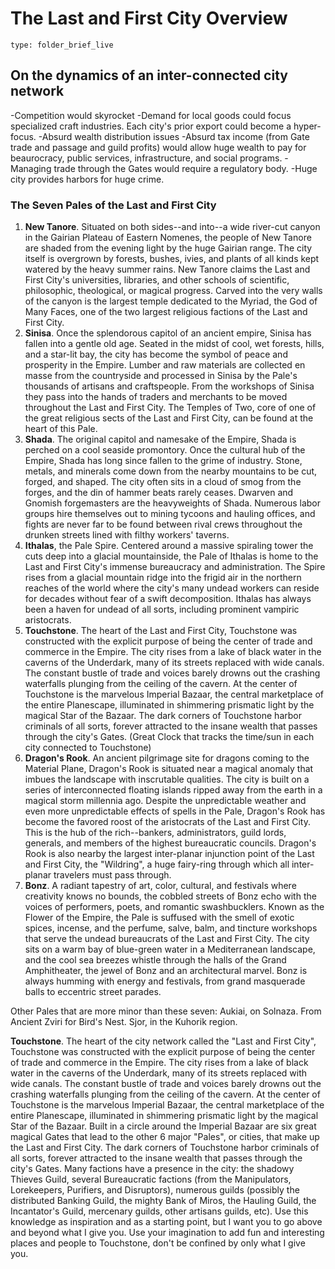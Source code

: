 # The Last and First City Overview
 
```ccard
type: folder_brief_live
```
 
## On the dynamics of an inter-connected city network

-Competition would skyrocket
-Demand for local goods could focus specialized craft industries. Each city's prior export could become a hyper-focus.
-Absurd wealth distribution issues
-Absurd tax income (from Gate trade and passage and guild profits) would allow huge wealth to pay for beaurocracy, public services, infrastructure, and social programs.
-Managing trade through the Gates would require a regulatory body.
-Huge city provides harbors for huge crime. 

### The Seven Pales of the Last and First City
1. **New Tanore**. Situated on both sides--and into--a wide river-cut canyon in the Gairian Plateau of Eastern Nomenes, the people of New Tanore are shaded from the evening light by the huge Gairian range. The city itself is overgrown by forests, bushes, ivies, and plants of all kinds kept watered by the heavy summer rains. New Tanore claims the Last and First City's universities, libraries, and other schools of scientific, philosophic, theological, or magical progress. Carved into the very walls of the canyon is the largest temple dedicated to the Myriad, the God of Many Faces, one of the two largest religious factions of the Last and First City.
2. **Sinisa**. Once the splendorous capitol of an ancient empire, Sinisa has fallen into a gentle old age. Seated in the midst of cool, wet forests, hills, and a star-lit bay, the city has become the symbol of peace and prosperity in the Empire. Lumber and raw materials are collected en masse from the countryside and processed in Sinisa by the Pale's thousands of artisans and craftspeople. From the workshops of Sinisa they pass into the hands of traders and merchants to be moved throughout the Last and First City. The Temples of Two, core of one of the great religious sects of the Last and First City, can be found at the heart of this Pale.
3. **Shada**. The original capitol and namesake of the Empire, Shada is perched on a cool seaside promontory. Once the cultural hub of the Empire, Shada has long since fallen to the grime of industry. Stone, metals, and minerals come down from the nearby mountains to be cut, forged, and shaped. The city often sits in a cloud of smog from the forges, and the din of hammer beats rarely ceases. Dwarven and Gnomish forgemasters are the heavyweights of Shada. Numerous labor groups hire themselves out to mining tycoons and hauling offices, and fights are never far to be found between rival crews throughout the drunken streets lined with filthy workers' taverns.
4. **Ithalas**, the Pale Spire. Centered around a massive spiraling tower the cuts deep into a glacial mountainside, the Pale of Ithalas is home to the Last and First City's immense bureaucracy and administration. The Spire rises from a glacial mountain ridge into the frigid air in the northern reaches of the world where the city's many undead workers can reside for decades without fear of a swift decomposition. Ithalas has always been a haven for undead of all sorts, including prominent vampiric aristocrats.
5. **Touchstone**. The heart of the Last and First City, Touchstone was constructed with the explicit purpose of being the center of trade and commerce in the Empire. The city rises from a lake of black water in the caverns of the Underdark, many of its streets replaced with wide canals. The constant bustle of trade and voices barely drowns out the crashing waterfalls plunging from the ceiling of the cavern. At the center of Touchstone is the marvelous Imperial Bazaar, the central marketplace of the entire Planescape, illuminated in shimmering prismatic light by the magical Star of the Bazaar. The dark corners of Touchstone harbor criminals of all sorts, forever attracted to the insane wealth that passes through the city's Gates. (Great Clock that tracks the time/sun in each city connected to Touchstone)
6. **Dragon's Rook**. An ancient pilgrimage site for dragons coming to the Material Plane, Dragon's Rook is situated near a magical anomaly that imbues the landscape with inscrutable qualities. The city is built on a series of interconnected floating islands ripped away from the earth in a magical storm millennia ago. Despite the unpredictable weather and even more unpredictable effects of spells in the Pale, Dragon's Rook has become the favored roost of the aristocrats of the Last and First City. This is the hub of the rich--bankers, administrators, guild lords, generals, and members of the highest bureaucratic councils. Dragon's Rook is also nearby the largest inter-planar injunction point of the Last and First City, the "Wildring", a huge fairy-ring through which all inter-planar travelers must pass through.
7. **Bonz**.  A radiant tapestry of art, color, cultural, and festivals where creativity knows no bounds, the cobbled streets of Bonz echo with the voices of performers, poets, and romantic swashbucklers. Known as the Flower of the Empire, the Pale is suffused with the smell of exotic spices, incense, and the perfume, salve, balm, and tincture workshops that serve the undead bureaucrats of the Last and First City. The city sits on a warm bay of blue-green water in a Mediterranean landscape, and the cool sea breezes whistle through the halls of the Grand Amphitheater, the jewel of Bonz and an architectural marvel. Bonz is always humming with energy and festivals, from grand masquerade balls to eccentric street parades.

Other Pales that are more minor than these seven:
Aukiai, on Solnaza. From Ancient Zviri for Bird's Nest.
Sjor, in the Kuhorik region.



**Touchstone**. The heart of the city network called the "Last and First City", Touchstone was constructed with the explicit purpose of being the center of trade and commerce in the Empire. The city rises from a lake of black water in the caverns of the Underdark, many of its streets replaced with wide canals. The constant bustle of trade and voices barely drowns out the crashing waterfalls plunging from the ceiling of the cavern. At the center of Touchstone is the marvelous Imperial Bazaar, the central marketplace of the entire Planescape, illuminated in shimmering prismatic light by the magical Star of the Bazaar. Built in a circle around the Imperial Bazaar are six great magical Gates that lead to the other 6 major "Pales", or cities, that make up the Last and First City. The dark corners of Touchstone harbor criminals of all sorts, forever attracted to the insane wealth that passes through the city's Gates.
Many factions have a presence in the city: the shadowy Thieves Guild, several Bureaucratic factions (from the Manipulators, Lorekeepers, Purifiers, and Disruptors), numerous guilds (possibly the distributed Banking Guild, the mighty Bank of Miros, the Hauling Guild, the Incantator's Guild, mercenary guilds, other artisans guilds, etc).
Use this knowledge as inspiration and as a starting point, but I want you to go above and beyond what I give you. Use your imagination to add fun and interesting places and people to Touchstone, don't be confined by only what I give you.